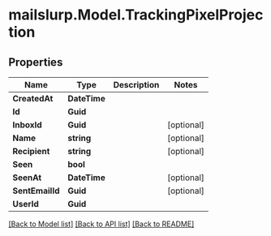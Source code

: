# mailslurp.Model.TrackingPixelProjection
## Properties

Name | Type | Description | Notes
------------ | ------------- | ------------- | -------------
**CreatedAt** | **DateTime** |  | 
**Id** | **Guid** |  | 
**InboxId** | **Guid** |  | [optional] 
**Name** | **string** |  | [optional] 
**Recipient** | **string** |  | [optional] 
**Seen** | **bool** |  | 
**SeenAt** | **DateTime** |  | [optional] 
**SentEmailId** | **Guid** |  | [optional] 
**UserId** | **Guid** |  | 

[[Back to Model list]](../README#documentation-for-models) [[Back to API list]](../README#documentation-for-api-endpoints) [[Back to README]](../README)

